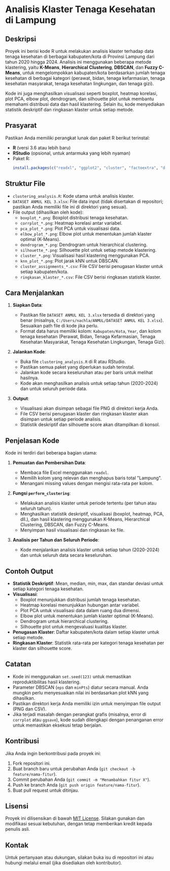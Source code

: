 # Analisis Klaster Tenaga Kesehatan di Lampung

## Deskripsi
Proyek ini berisi kode R untuk melakukan analisis klaster terhadap data tenaga kesehatan di berbagai kabupaten/kota di Provinsi Lampung dari tahun 2020 hingga 2024. Analisis ini menggunakan beberapa metode klastering, yaitu **K-Means**, **Hierarchical Clustering**, **DBSCAN**, dan **Fuzzy C-Means**, untuk mengelompokkan kabupaten/kota berdasarkan jumlah tenaga kesehatan di berbagai kategori (perawat, bidan, tenaga kefarmasian, tenaga kesehatan masyarakat, tenaga kesehatan lingkungan, dan tenaga gizi).

Kode ini juga menghasilkan visualisasi seperti boxplot, heatmap korelasi, plot PCA, elbow plot, dendrogram, dan silhouette plot untuk membantu memahami distribusi data dan hasil klastering. Selain itu, kode menyediakan statistik deskriptif dan ringkasan klaster untuk setiap metode.

## Prasyarat
Pastikan Anda memiliki perangkat lunak dan paket R berikut terinstal:
- **R** (versi 3.6 atau lebih baru)
- **RStudio** (opsional, untuk antarmuka yang lebih nyaman)
- Paket R:
  ```R
  install.packages(c("readxl", "ggplot2", "cluster", "factoextra", "dbscan", "e1071", "tidyr", "dplyr", "corrplot", "psych"))
  ```

## Struktur File
- `clustering_analysis.R`: Kode utama untuk analisis klaster.
- `DATASET ANMUL KEL 3.xlsx`: File data input (tidak disertakan di repositori; pastikan Anda memiliki file ini di direktori yang sesuai).
- File output (dihasilkan oleh kode):
  - `boxplot_*.png`: Boxplot distribusi tenaga kesehatan.
  - `corrplot_*.png`: Heatmap korelasi antar variabel.
  - `pca_plot_*.png`: Plot PCA untuk visualisasi data.
  - `elbow_plot_*.png`: Elbow plot untuk menentukan jumlah klaster optimal (K-Means).
  - `dendrogram_*.png`: Dendrogram untuk hierarchical clustering.
  - `silhouette_*.png`: Silhouette plot untuk setiap metode klastering.
  - `cluster_*.png`: Visualisasi hasil klastering menggunakan PCA.
  - `knn_plot_*.png`: Plot jarak kNN untuk DBSCAN.
  - `cluster_assignments_*.csv`: File CSV berisi penugasan klaster untuk setiap kabupaten/kota.
  - `ringkasan_klaster_*.csv`: File CSV berisi ringkasan statistik klaster.

## Cara Menjalankan
1. **Siapkan Data**:
   - Pastikan file `DATASET ANMUL KEL 3.xlsx` tersedia di direktori yang benar (misalnya, `C:/Users/nachla/ANMUL/DATASET ANMUL KEL 3.xlsx`). Sesuaikan path file di kode jika perlu.
   - Format data harus memiliki kolom: `Kabupaten/Kota`, `Year`, dan kolom tenaga kesehatan (Perawat, Bidan, Tenaga Kefarmasian, Tenaga Kesehatan Masyarakat, Tenaga Kesehatan Lingkungan, Tenaga Gizi).

2. **Jalankan Kode**:
   - Buka file `clustering_analysis.R` di R atau RStudio.
   - Pastikan semua paket yang diperlukan sudah terinstal.
   - Jalankan kode secara keseluruhan atau per baris untuk melihat hasilnya.
   - Kode akan menghasilkan analisis untuk setiap tahun (2020-2024) dan untuk seluruh periode data.

3. **Output**:
   - Visualisasi akan disimpan sebagai file PNG di direktori kerja Anda.
   - File CSV berisi penugasan klaster dan ringkasan klaster akan disimpan untuk setiap periode analisis.
   - Statistik deskriptif dan silhouette score akan ditampilkan di konsol.

## Penjelasan Kode
Kode ini terdiri dari beberapa bagian utama:
1. **Pemuatan dan Pembersihan Data**:
   - Membaca file Excel menggunakan `readxl`.
   - Memilih kolom yang relevan dan menghapus baris total "Lampung".
   - Menangani missing values dengan mengisi rata-rata per kolom.

2. **Fungsi `perform_clustering`**:
   - Melakukan analisis klaster untuk periode tertentu (per tahun atau seluruh tahun).
   - Menghasilkan statistik deskriptif, visualisasi (boxplot, heatmap, PCA, dll.), dan hasil klastering menggunakan K-Means, Hierarchical Clustering, DBSCAN, dan Fuzzy C-Means.
   - Menyimpan hasil visualisasi dan ringkasan ke file.

3. **Analisis per Tahun dan Seluruh Periode**:
   - Kode menjalankan analisis klaster untuk setiap tahun (2020-2024) dan untuk seluruh data secara keseluruhan.

## Contoh Output
- **Statistik Deskriptif**: Mean, median, min, max, dan standar deviasi untuk setiap kategori tenaga kesehatan.
- **Visualisasi**:
  - Boxplot menunjukkan distribusi jumlah tenaga kesehatan.
  - Heatmap korelasi menunjukkan hubungan antar variabel.
  - Plot PCA untuk visualisasi data dalam ruang dua dimensi.
  - Elbow plot untuk menentukan jumlah klaster optimal (K-Means).
  - Dendrogram untuk hierarchical clustering.
  - Silhouette plot untuk mengevaluasi kualitas klaster.
- **Penugasan Klaster**: Daftar kabupaten/kota dalam setiap klaster untuk setiap metode.
- **Ringkasan Klaster**: Statistik rata-rata per kategori tenaga kesehatan per klaster dan silhouette score.

## Catatan
- Kode ini menggunakan `set.seed(123)` untuk memastikan reproduktibilitas hasil klastering.
- Parameter DBSCAN (`eps` dan `minPts`) diatur secara manual. Anda mungkin perlu menyesuaikan nilai ini berdasarkan plot kNN yang dihasilkan.
- Pastikan direktori kerja Anda memiliki izin untuk menyimpan file output (PNG dan CSV).
- Jika terjadi masalah dengan perangkat grafis (misalnya, error di `corrplot` atau `ggsave`), kode sudah dilengkapi dengan penanganan error untuk memastikan eksekusi tetap berjalan.

## Kontribusi
Jika Anda ingin berkontribusi pada proyek ini:
1. Fork repositori ini.
2. Buat branch baru untuk perubahan Anda (`git checkout -b feature/nama-fitur`).
3. Commit perubahan Anda (`git commit -m "Menambahkan fitur X"`).
4. Push ke branch Anda (`git push origin feature/nama-fitur`).
5. Buat pull request untuk ditinjau.

## Lisensi
Proyek ini dilisensikan di bawah [MIT License](LICENSE). Silakan gunakan dan modifikasi sesuai kebutuhan, dengan tetap memberikan kredit kepada penulis asli.

## Kontak
Untuk pertanyaan atau dukungan, silakan buka isu di repositori ini atau hubungi melalui email (jika disediakan oleh kontributor).
